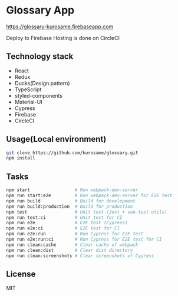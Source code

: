 # Glossary App

https://glossary-kurosame.firebaseapp.com

Deploy to Firebase Hosting is done on CircleCI

## Technology stack

- React
- Redux
- Ducks(Design pattern)
- TypeScript
- styled-components
- Material-UI
- Cypress
- Firebase
- CircleCI

## Usage(Local environment)

```sh
git clone https://github.com/kurosame/glossary.git
npm install
```

## Tasks

```sh
npm start                 # Run webpack-dev-server
npm run start:e2e         # Run webpack-dev-server for E2E test
npm run build             # Build for development
npm run build:production  # Build for production
npm test                  # Unit test (Jest + vue-test-utils)
npm run test:ci           # Unit test for CI
npm run e2e               # E2E test (Cypress)
npm run e2e:ci            # E2E test for CI
npm run e2e:run           # Run Cypress for E2E test
npm run e2e:run:ci        # Run Cypress for E2E test for CI
npm run clean:cache       # Clear cache of webpack
npm run clean:dist        # Clear dist directory
npm run clean:screenshots # Clear screenshots of Cypress
```

## License

MIT
